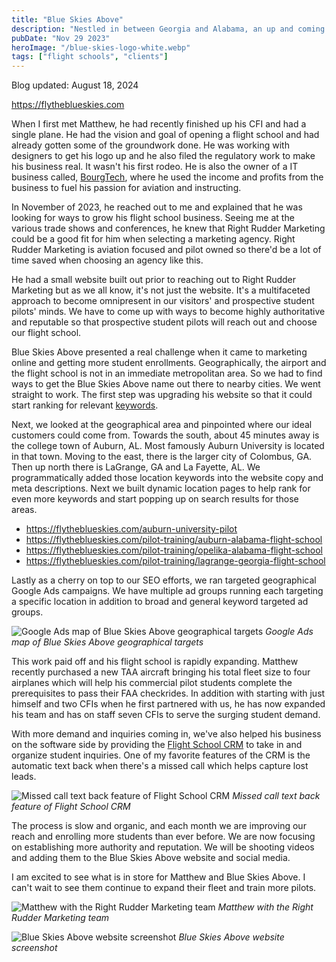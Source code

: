 ```yaml
---
title: "Blue Skies Above"
description: "Nestled in between Georgia and Alabama, an up and coming flight school serving the Auburn area.  Starting with one plane and one man, this flight school has expanded their operations to four planes and 7 CFIs."
pubDate: "Nov 29 2023"
heroImage: "/blue-skies-logo-white.webp"
tags: ["flight schools", "clients"]
---
```


Blog updated: August 18, 2024

https://flytheblueskies.com

When I first met Matthew, he had recently finished up his CFI and had a single plane.  He had the vision and goal of opening a flight school and had already gotten some of the groundwork done.  He was working with designers to get his logo up and he also filed the regulatory work to make his business real.  It wasn't his first rodeo.  He is also the owner of a IT business called, [BourgTech](https://www.bourgtechllc.com), where he used the income and profits from the business to fuel his passion for aviation and instructing.

In November of 2023, he reached out to me and explained that he was looking for ways to grow his flight school business.  Seeing me at the various trade shows and conferences, he knew that Right Rudder Marketing could be a good fit for him when selecting a marketing agency.  Right Rudder Marketing is aviation focused and pilot owned so there'd be a lot of time saved when choosing an agency like this.  

He had a small website built out prior to reaching out to Right Rudder Marketing but as we all know, it's not just the website.  It's a multifaceted approach to become omnipresent in our visitors' and prospective student pilots' minds.  We have to come up with ways to become highly authoritative and reputable so that prospective student pilots will reach out and choose our flight school.

Blue Skies Above presented a real challenge when it came to marketing online and getting more student enrollments.  Geographically, the airport and the flight school is not in an immediate metropolitan area.  So we had to find ways to get the Blue Skies Above name out there to nearby cities.  We went straight to work.  The first step was upgrading his website so that it could start ranking for relevant [keywords](https://rightruddermarketing.com/flight-school-hot-aviation-keyword-list).

Next, we looked at the geographical area and pinpointed where our ideal customers could come from.  Towards the south, about 45 minutes away is the college town of Auburn, AL.  Most famously Auburn University is located in that town.  Moving to the east, there is the larger city of Colombus, GA.  Then up north there is LaGrange, GA and La Fayette, AL.  We programmatically added those location keywords into the website copy and meta descriptions.  Next we built dynamic location pages to help rank for even more keywords and start popping up on search results for those areas.
* https://flytheblueskies.com/auburn-university-pilot
* https://flytheblueskies.com/pilot-training/auburn-alabama-flight-school
* https://flytheblueskies.com/pilot-training/opelika-alabama-flight-school
* https://flytheblueskies.com/pilot-training/lagrange-georgia-flight-school

Lastly as a cherry on top to our SEO efforts, we ran targeted geographical Google Ads campaigns.  We have multiple ad groups running each targeting a specific location in addition to broad and general keyword targeted ad groups.

![Google Ads map of Blue Skies Above geographical targets](/blue-skies-ads-map.png)
*Google Ads map of Blue Skies Above geographical targets*

<!-- ![Table of different ad groups](/blue-skies-ad-groups.png)
*Table of different ad groups* -->

This work paid off and his flight school is rapidly expanding.  Matthew recently purchased a new TAA aircraft bringing his total fleet size to four airplanes which will help his commercial pilot students complete the prerequisites to pass their FAA checkrides.  In addition with starting with just himself and two CFIs when he first partnered with us, he has now expanded his team and has on staff seven CFIs to serve the surging student demand.

With more demand and inquiries coming in, we've also helped his business on the software side by providing the [Flight School CRM](https://docs.flightschoolcrm.com) to take in and organize student inquiries.  One of my favorite features of the CRM is the automatic text back when there's a missed call which helps capture lost leads.

![Missed call text back feature of Flight School CRM](/fscrm-missed-call-text-back.png)
*Missed call text back feature of Flight School CRM*

The process is slow and organic, and each month we are improving our reach and enrolling more students than ever before.  We are now focusing on establishing more authority and reputation.  We will be shooting videos and adding them to the Blue Skies Above website and social media.

I am excited to see what is in store for Matthew and Blue Skies Above.  I can't wait to see them continue to expand their fleet and train more pilots.

![Matthew with the Right Rudder Marketing team](/blue-skies-above-matthew-with-tonie-and-tim-right-rudder-marketing.jpg)
*Matthew with the Right Rudder Marketing team*

![Blue Skies Above website screenshot](/blue-skies-above-website-screenshot.png)
*Blue Skies Above website screenshot*